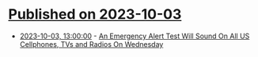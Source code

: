 # [Published on 2023-10-03](index.md)

* [2023-10-03, 13:00:00](https://mobile.slashdot.org/story/23/10/03/0024216/an-emergency-alert-test-will-sound-on-all-us-cellphones-tvs-and-radios-on-wednesday?utm_source=rss1.0mainlinkanon&utm_medium=feed) - [An Emergency Alert Test Will Sound On All US Cellphones, TVs and Radios On Wednesday](https://mobile.slashdot.org/story/23/10/03/0024216/an-emergency-alert-test-will-sound-on-all-us-cellphones-tvs-and-radios-on-wednesday?utm_source=rss1.0mainlinkanon&utm_medium=feed)
